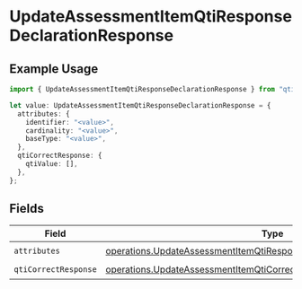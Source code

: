 # UpdateAssessmentItemQtiResponseDeclarationResponse

## Example Usage

```typescript
import { UpdateAssessmentItemQtiResponseDeclarationResponse } from "qti/models/operations";

let value: UpdateAssessmentItemQtiResponseDeclarationResponse = {
  attributes: {
    identifier: "<value>",
    cardinality: "<value>",
    baseType: "<value>",
  },
  qtiCorrectResponse: {
    qtiValue: [],
  },
};
```

## Fields

| Field                                                                                                                                                              | Type                                                                                                                                                               | Required                                                                                                                                                           | Description                                                                                                                                                        |
| ------------------------------------------------------------------------------------------------------------------------------------------------------------------ | ------------------------------------------------------------------------------------------------------------------------------------------------------------------ | ------------------------------------------------------------------------------------------------------------------------------------------------------------------ | ------------------------------------------------------------------------------------------------------------------------------------------------------------------ |
| `attributes`                                                                                                                                                       | [operations.UpdateAssessmentItemQtiResponseDeclarationAttributesResponse](../../models/operations/updateassessmentitemqtiresponsedeclarationattributesresponse.md) | :heavy_check_mark:                                                                                                                                                 | N/A                                                                                                                                                                |
| `qtiCorrectResponse`                                                                                                                                               | [operations.UpdateAssessmentItemQtiCorrectResponseResponse](../../models/operations/updateassessmentitemqticorrectresponseresponse.md)                             | :heavy_check_mark:                                                                                                                                                 | N/A                                                                                                                                                                |
